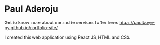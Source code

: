 # Paul Aderoju
Get to know more about me and te services I offer here: https://paulboye-py.github.io/portfolio-site/

I created this web application using React JS, HTML and CSS.
